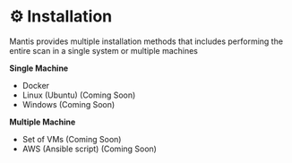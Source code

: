 # ⚙️ Installation

Mantis provides multiple installation methods that includes performing the entire scan in a single system or multiple machines

**Single Machine** 
- Docker 
- Linux (Ubuntu) (Coming Soon)
- Windows (Coming Soon)

**Multiple Machine** 
- Set of VMs  (Coming Soon)
- AWS (Ansible script)  (Coming Soon)



